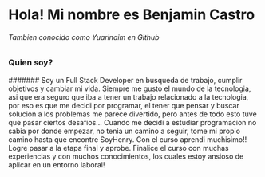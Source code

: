 # Hola! Mi nombre es Benjamin Castro
###### Tambien conocido como Yuarinaim en Github

### Quien soy? 

####### Soy un Full Stack Developer en busqueda de trabajo, cumplir objetivos y cambiar mi vida.
Siempre me gusto el mundo de la tecnologia, asi que era seguro que iba a tener un trabajo relacionado a la tecnologia, por eso es que me decidi por programar, el tener que pensar y buscar solucion a los problemas me parece divertido, pero antes de todo esto tuve que pasar ciertos desafios... 
Cuando me decidi a estudiar programacion no sabia por donde empezar, no tenia un camino a seguir, tome mi propio camino hasta que encontre SoyHenry. Con el curso aprendi muchisimo!! Logre pasar a la etapa final y aprobe. Finalice el curso con muchas experiencias y con muchos conocimientos, los cuales estoy ansioso de aplicar en un entorno laboral!



<!--
**Yuarinaim/Yuarinaim** is a ✨ _special_ ✨ repository because its `README.md` (this file) appears on your GitHub profile.

Here are some ideas to get you started:

- 🔭 I’m currently working on ...
- 🌱 I’m currently learning ...
- 👯 I’m looking to collaborate on ...
- 🤔 I’m looking for help with ...
- 💬 Ask me about ...
- 📫 How to reach me: ...
- 😄 Pronouns: ...
- ⚡ Fun fact: ...
-->
